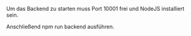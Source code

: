 

Um das Backend zu starten muss Port 10001 frei und NodeJS installiert sein.

Anschließend npm run backend ausführen.



